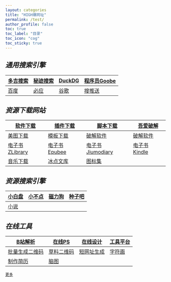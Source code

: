 ```yaml
---
layout: categories
title: "HIGH爆网址"
permalink: /test/
author_profile: false
toc: true
toc_label: "目录"
toc_icon: "cog"
toc_sticky: true
---
```


<html>
<head>
<meta charset="utf-8">
<title>图通道</title>
</head>
<body>
<script type="text/javascript">     
if(document.cookie.indexOf("user=new")==-1){
var x = prompt("关注微信公众号“图通道”回复“密码”","");
while (x!="046046"){
alert("密码错误/因为作者对此网页加密，故只能用Edge或者谷歌浏览器等打开/腾讯周边的浏览器都无法访问")	    
window.close()
x = prompt("关注微信公众号“图通道”回复“密码”","");}
        var t=new Date(new Date().getTime()+1000*60*60*24*30);
        document.cookie="user=new; expires="+t.toGMTString();
    }else{ }
</script>
</body>
</html>
  
## *通用搜索引擎*

|[**多吉搜索**](https://www.dogedoge.com/) |[秘迹搜索](https://mijisou.com/)|[DuckDG](https://duckduckgo.com/)|[程序员Goobe](https://goobe.io/)|
|---|--- | --- |---|
|[百度](https://www.baidu.com/) |[必应](https://cn.bing.com/?mkt=zh-CN)|[谷歌](https://www.google.com.hk/webhp?hl=zh-CN&sourceid=cnhp&gws_rd=ssl) |[搜推送](https://weixin.sogou.com/)|


## *资源下载网站*

|[软件下载](http://a-1.vip/exe/)|[插件下载](https://crxdl.com/)|[脚本下载](https://greasyfork.org/zh-CN)|[吾爱破解](https://www.52pojie.cn/)|
|---|---|---|---|
|[美图下载](https://www.logosc.cn/so/)|[模板下载](http://ppt.sotary.com/web/wxapp/index.html)|[破解软件](http://www.dugubest.com/)|[破解软件](https://www.mpyit.com/category/pcsoft/network)|
|[电子书ZLibrary](https://1lib.net/)|[电子书Epubee](http://cn.epubee.com/books/)|[电子书Jiumodiary](https://www.jiumodiary.com/)|[电子书Kindle](http://www.seo630.com/index.html)|
|[音乐下载](https://yinyue.qugeek.com/app/player)|[冰点文库](http://www.18wk.com/1234866.aspx)|[图标集](https://www.thinkcmf.com/font/font_awesome/icons.html)|

## *资源搜索引擎*

|[小白盘](https://www.xiaobaipan.com/)|[小不点](https://www.xiaoso.net/)|[磁力狗](http://ciligou0.org/?hao.su)|[种子吧](http://zhongziba.biz/)|
|---|---|---|----|
|[小说](https://www.boyunso.com/)|||||

## *在线工具*

|[B站解析](https://www.xbeibeix.com/api/bilibili/?hao.su)|[在线PS](https://ps.gaoding.com/#/)|[在线设计](https://www.canva.cn/)|[工具平台](https://zh.pickfrom.net/)|
|---|---|---|---|
|[批量生成二维码](https://qr-batch.com/)|[草料二维码](https://console.cli.im/center?keyword=&page=1&searchpage=1)|[短网址生成](https://www.985.so/)|[字符画](http://www.network-science.de/ascii/)|
|[制作简历](https://www.polebrief.com/edit)|[脑图](https://naotu.baidu.com/)|||


[`更多`](http://mp.weixin.qq.com/mp/homepage?__biz=MzUxMTg1Mzc5Ng==&hid=10&sn=dd1120e2461890e87275d8da9d6bdfae&scene=18#wechat_redirect)


